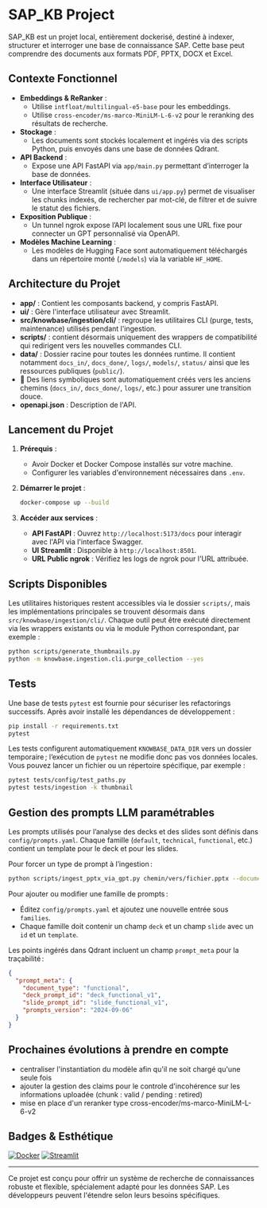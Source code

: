 # SAP_KB Project

SAP_KB est un projet local, entièrement dockerisé, destiné à indexer, structurer et interroger une base de connaissance SAP. Cette base peut comprendre des documents aux formats PDF, PPTX, DOCX et Excel.

## Contexte Fonctionnel

- **Embeddings & ReRanker** :
  - Utilise `intfloat/multilingual-e5-base` pour les embeddings.
  - Utilise `cross-encoder/ms-marco-MiniLM-L-6-v2` pour le reranking des résultats de recherche.
- **Stockage** :
  - Les documents sont stockés localement et ingérés via des scripts Python, puis envoyés dans une base de données Qdrant.
- **API Backend** :
  - Expose une API FastAPI via `app/main.py` permettant d’interroger la base de données.
- **Interface Utilisateur** :
  - Une interface Streamlit (située dans `ui/app.py`) permet de visualiser les chunks indexés, de rechercher par mot-clé, de filtrer et de suivre le statut des fichiers.
- **Exposition Publique** :
  - Un tunnel ngrok expose l’API localement sous une URL fixe pour connecter un GPT personnalisé via OpenAPI.
- **Modèles Machine Learning** :
  - Les modèles de Hugging Face sont automatiquement téléchargés dans un répertoire monté (`/models`) via la variable `HF_HOME`.

## Architecture du Projet

- **app/** : Contient les composants backend, y compris FastAPI.
- **ui/** : Gère l'interface utilisateur avec Streamlit.
- **src/knowbase/ingestion/cli/** : regroupe les utilitaires CLI (purge, tests,
  maintenance) utilisés pendant l'ingestion.
- **scripts/** : contient désormais uniquement des wrappers de compatibilité qui
  redirigent vers les nouvelles commandes CLI.
- **data/** : Dossier racine pour toutes les données runtime. Il contient
  notamment `docs_in/`, `docs_done/`, `logs/`, `models/`, `status/` ainsi que les
  ressources publiques (`public/`).
- 🔁 Des liens symboliques sont automatiquement créés vers les anciens chemins
  (`docs_in/`, `docs_done/`, `logs/`, etc.) pour assurer une transition douce.
- **openapi.json** : Description de l'API.

## Lancement du Projet

1. **Prérequis** :
   - Avoir Docker et Docker Compose installés sur votre machine.
   - Configurer les variables d'environnement nécessaires dans `.env`.

2. **Démarrer le projet** :
   ```bash
   docker-compose up --build
   ```

3. **Accéder aux services** :
   - **API FastAPI** : Ouvrez `http://localhost:5173/docs` pour interagir avec l'API via l'interface Swagger.
   - **UI Streamlit** : Disponible à `http://localhost:8501`.
   - **URL Public ngrok** : Vérifiez les logs de ngrok pour l'URL attribuée.

## Scripts Disponibles

Les utilitaires historiques restent accessibles via le dossier `scripts/`, mais
les implémentations principales se trouvent désormais dans
`src/knowbase/ingestion/cli/`.  Chaque outil peut être exécuté directement via
les wrappers existants ou via le module Python correspondant, par exemple :

```bash
python scripts/generate_thumbnails.py
python -m knowbase.ingestion.cli.purge_collection --yes
```

## Tests

Une base de tests `pytest` est fournie pour sécuriser les refactorings
successifs. Après avoir installé les dépendances de développement :

```bash
pip install -r requirements.txt
pytest
```

Les tests configurent automatiquement `KNOWBASE_DATA_DIR` vers un dossier
temporaire ; l’exécution de `pytest` ne modifie donc pas vos données locales.
Vous pouvez lancer un fichier ou un répertoire spécifique, par exemple :

```bash
pytest tests/config/test_paths.py
pytest tests/ingestion -k thumbnail
```

## Gestion des prompts LLM paramétrables

Les prompts utilisés pour l’analyse des decks et des slides sont définis dans `config/prompts.yaml`.
Chaque famille (`default`, `technical`, `functional`, etc.) contient un template pour le deck et pour les slides.

Pour forcer un type de prompt à l’ingestion :
```bash
python scripts/ingest_pptx_via_gpt.py chemin/vers/fichier.pptx --document-type functional
```

Pour ajouter ou modifier une famille de prompts :
- Éditez `config/prompts.yaml` et ajoutez une nouvelle entrée sous `families`.
- Chaque famille doit contenir un champ `deck` et un champ `slide` avec un `id` et un `template`.

Les points ingérés dans Qdrant incluent un champ `prompt_meta` pour la traçabilité :
```json
{
  "prompt_meta": {
    "document_type": "functional",
    "deck_prompt_id": "deck_functional_v1",
    "slide_prompt_id": "slide_functional_v1",
    "prompts_version": "2024-09-06"
  }
}
```

## Prochaines évolutions à prendre en compte
 - centraliser l'instantiation du modèle afin qu'il ne soit chargé qu'une seule fois
 - ajouter la gestion des claims pour le controle d'incohérence sur les informations uploadée (chunk : valid / pending : retired)
 - mise en place d'un reranker type cross-encoder/ms-marco-MiniLM-L-6-v2

## Badges & Esthétique

[![Docker](https://img.shields.io/badge/Docker-Ready-blue)](https://www.docker.com/)
[![Streamlit](https://img.shields.io/badge/Streamlit-UI-red)](https://www.streamlit.io/)

---

Ce projet est conçu pour offrir un système de recherche de connaissances robuste et flexible, spécialement adapté pour les données SAP. Les développeurs peuvent l'étendre selon leurs besoins spécifiques.
